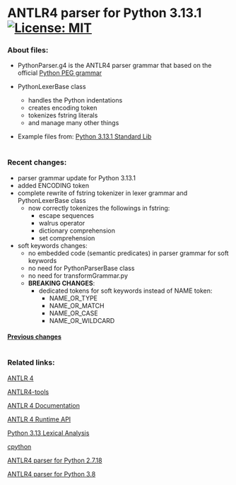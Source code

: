 # ANTLR4 parser for Python 3.13.1 &nbsp; [![License: MIT](https://img.shields.io/badge/License-MIT-yellow.svg)](https://opensource.org/licenses/MIT)

### About files:
 - PythonParser.g4 is the ANTLR4 parser grammar that based on the official [Python PEG grammar](https://docs.python.org/3.13/reference/grammar.html)

 - PythonLexerBase class
    - handles the Python indentations
    - creates encoding token
    - tokenizes fstring literals
    - and manage many other things

- Example files from: [Python 3.13.1 Standard Lib](https://github.com/python/cpython/tree/3.13/Lib)<br/><br/>

### Recent changes:
- parser grammar update for Python 3.13.1
- added ENCODING token
- complete rewrite of fstring tokenizer in lexer grammar and PythonLexerBase class
  - now correctly tokenizes the followings in fstring:
      - escape sequences
      - walrus operator
      - dictionary comprehension
      - set comprehension
- soft keywords changes:
  - no embedded code (semantic predicates) in parser grammar for soft keywords
  - no need for PythonParserBase class
  - no need for transformGrammar.py
  - **BREAKING CHANGES**:
    - dedicated tokens for soft keywords instead of NAME token:
      - NAME_OR_TYPE
      - NAME_OR_MATCH
      - NAME_OR_CASE
      - NAME_OR_WILDCARD

#### [Previous changes](https://github.com/RobEin/ANTLR4-parser-for-Python-3.13/blob/main/changes.md)<br/><br/> 
### Related links:
[ANTLR 4](https://www.antlr.org/)

[ANTLR4-tools](https://github.com/antlr/antlr4/blob/master/doc/getting-started.md#getting-started-the-easy-way-using-antlr4-tools)

[ANTLR 4 Documentation](https://github.com/antlr/antlr4/tree/master/doc)

[ANTLR 4 Runtime API](https://www.antlr.org/api/Java/)

[Python 3.13 Lexical Analysis](https://docs.python.org/3.13/reference/lexical_analysis.html)

[cpython](https://github.com/python/cpython)

[ANTLR4 parser for Python 2.7.18](https://github.com/RobEin/ANTLR4-parser-for-Python-2.7.18)

[ANTLR4 parser for Python 3.8](https://github.com/RobEin/ANTLR4-parser-for-Python-3.8.12)
